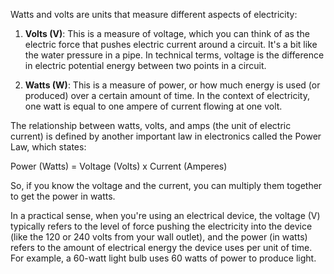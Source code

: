 Watts and volts are units that measure different aspects of electricity:

1. **Volts (V)**: This is a measure of voltage, which you can think of as the electric force that pushes electric current around a circuit. It's a bit like the water pressure in a pipe. In technical terms, voltage is the difference in electric potential energy between two points in a circuit.

2. **Watts (W)**: This is a measure of power, or how much energy is used (or produced) over a certain amount of time. In the context of electricity, one watt is equal to one ampere of current flowing at one volt.

The relationship between watts, volts, and amps (the unit of electric current) is defined by another important law in electronics called the Power Law, which states:

Power (Watts) = Voltage (Volts) x Current (Amperes)

So, if you know the voltage and the current, you can multiply them together to get the power in watts.

In a practical sense, when you're using an electrical device, the voltage (V) typically refers to the level of force pushing the electricity into the device (like the 120 or 240 volts from your wall outlet), and the power (in watts) refers to the amount of electrical energy the device uses per unit of time. For example, a 60-watt light bulb uses 60 watts of power to produce light.
